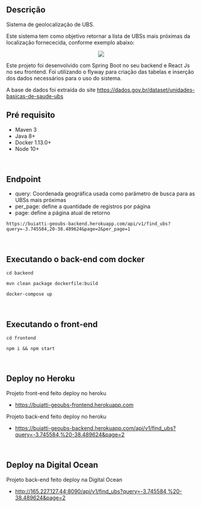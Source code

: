 ## Descrição

Sistema de geolocalização de UBS. 

Este sistema tem como objetivo retornar a lista de UBSs mais próximas da localização fornececida, conforme exemplo abaixo:


<p align="center">
<img src="http://buiatte.com.br/geoubs.png">
</p>


Este projeto foi desenvolvido com Spring Boot no seu backend e React Js no seu frontend. Foi utilizando o flyway para criação das tabelas e inserção dos dados necessários para o uso do sistema.

A base de dados foi extraída do site https://dados.gov.br/dataset/unidades-basicas-de-saude-ubs




## Pré requisito
- Maven 3
- Java 8+
- Docker 1.13.0+
- Node 10+

&nbsp;


## Endpoint

- query: Coordenada geográfica usada como parâmetro de busca para as UBSs mais próximas
- per_page: define a quantidade de registros por página
- page: define a página atual de retorno

```
https://buiatti-geoubs-backend.herokuapp.com/api/v1/find_ubs?query=-3.745584,20-38.489624&page=2&per_page=1
```

&nbsp;

## Executando o back-end com docker


```
cd backend

mvn clean package dockerfile:build 

docker-compose up
```

&nbsp;



## Executando o front-end


```
cd frontend

npm i && npm start
```


&nbsp;

## Deploy no Heroku

Projeto front-end feito deploy no heroku

- https://buiatti-geoubs-frontend.herokuapp.com


Projeto back-end feito deploy no heroku


- https://buiatti-geoubs-backend.herokuapp.com/api/v1/find_ubs?query=-3.745584,%20-38.489624&page=2



&nbsp;

## Deploy na Digital Ocean 

Projeto back-end feito deploy na Digital Ocean

- http://165.227.127.44:8090/api/v1/find_ubs?query=-3.745584,%20-38.489624&page=2

